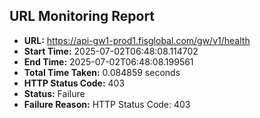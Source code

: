 ## URL Monitoring Report

- **URL:** https://api-gw1-prod1.fisglobal.com/gw/v1/health
- **Start Time:** 2025-07-02T06:48:08.114702
- **End Time:** 2025-07-02T06:48:08.199561
- **Total Time Taken:** 0.084859 seconds
- **HTTP Status Code:** 403
- **Status:** Failure
- **Failure Reason:** HTTP Status Code: 403
